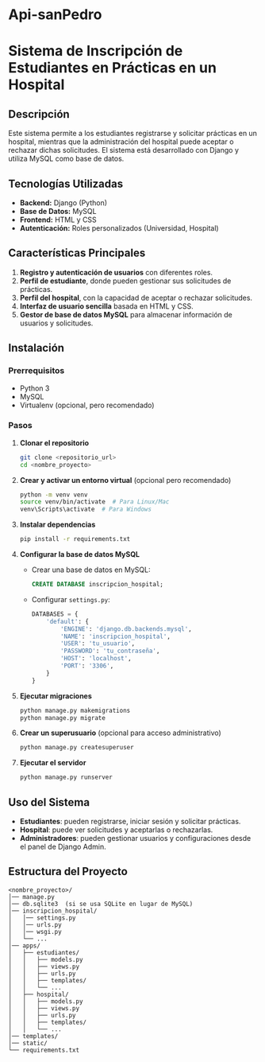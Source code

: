 # Api-sanPedro

# Sistema de Inscripción de Estudiantes en Prácticas en un Hospital

## Descripción
Este sistema permite a los estudiantes registrarse y solicitar prácticas en un hospital, mientras que la administración del hospital puede aceptar o rechazar dichas solicitudes. El sistema está desarrollado con Django y utiliza MySQL como base de datos.

## Tecnologías Utilizadas
- **Backend:** Django (Python)
- **Base de Datos:** MySQL
- **Frontend:** HTML y CSS
- **Autenticación:** Roles personalizados (Universidad, Hospital)

## Características Principales
1. **Registro y autenticación de usuarios** con diferentes roles.
2. **Perfil de estudiante**, donde pueden gestionar sus solicitudes de prácticas.
3. **Perfil del hospital**, con la capacidad de aceptar o rechazar solicitudes.
4. **Interfaz de usuario sencilla** basada en HTML y CSS.
5. **Gestor de base de datos MySQL** para almacenar información de usuarios y solicitudes.

## Instalación
### Prerrequisitos
- Python 3
- MySQL
- Virtualenv (opcional, pero recomendado)

### Pasos
1. **Clonar el repositorio**
   ```bash
   git clone <repositorio_url>
   cd <nombre_proyecto>
   ```

2. **Crear y activar un entorno virtual** (opcional pero recomendado)
   ```bash
   python -m venv venv
   source venv/bin/activate  # Para Linux/Mac
   venv\Scripts\activate  # Para Windows
   ```

3. **Instalar dependencias**
   ```bash
   pip install -r requirements.txt
   ```

4. **Configurar la base de datos MySQL**
   - Crear una base de datos en MySQL:
     ```sql
     CREATE DATABASE inscripcion_hospital;
     ```
   - Configurar `settings.py`:
     ```python
     DATABASES = {
         'default': {
             'ENGINE': 'django.db.backends.mysql',
             'NAME': 'inscripcion_hospital',
             'USER': 'tu_usuario',
             'PASSWORD': 'tu_contraseña',
             'HOST': 'localhost',
             'PORT': '3306',
         }
     }
     ```

5. **Ejecutar migraciones**
   ```bash
   python manage.py makemigrations
   python manage.py migrate
   ```

6. **Crear un superusuario** (opcional para acceso administrativo)
   ```bash
   python manage.py createsuperuser
   ```

7. **Ejecutar el servidor**
   ```bash
   python manage.py runserver
   ```

## Uso del Sistema
- **Estudiantes**: pueden registrarse, iniciar sesión y solicitar prácticas.
- **Hospital**: puede ver solicitudes y aceptarlas o rechazarlas.
- **Administradores**: pueden gestionar usuarios y configuraciones desde el panel de Django Admin.

## Estructura del Proyecto
```
<nombre_proyecto>/
│── manage.py
│── db.sqlite3  (si se usa SQLite en lugar de MySQL)
│── inscripcion_hospital/
│   │── settings.py
│   │── urls.py
│   │── wsgi.py
│   └── ...
│── apps/
│   ├── estudiantes/
│   │   ├── models.py
│   │   ├── views.py
│   │   ├── urls.py
│   │   ├── templates/
│   │   └── ...
│   ├── hospital/
│   │   ├── models.py
│   │   ├── views.py
│   │   ├── urls.py
│   │   ├── templates/
│   │   └── ...
│── templates/
│── static/
└── requirements.txt
